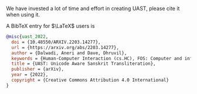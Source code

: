 We have invested a lot of time and effort in creating UAST,
please cite it when using it.

A BibTeX entry for $\LaTeX$ users is

```bibtex
@misc{uast_2022,
  doi = {10.48550/ARXIV.2203.14277},
  url = {https://arxiv.org/abs/2203.14277},
  author = {Dalwadi, Aneri and Dave, Dhruvil},
  keywords = {Human-Computer Interaction (cs.HC), FOS: Computer and information sciences, H.5.2},
  title = {UAST: Unicode Aware Sanskrit Transliteration},
  publisher = {arXiv},
  year = {2022},
  copyright = {Creative Commons Attribution 4.0 International}
}
```
